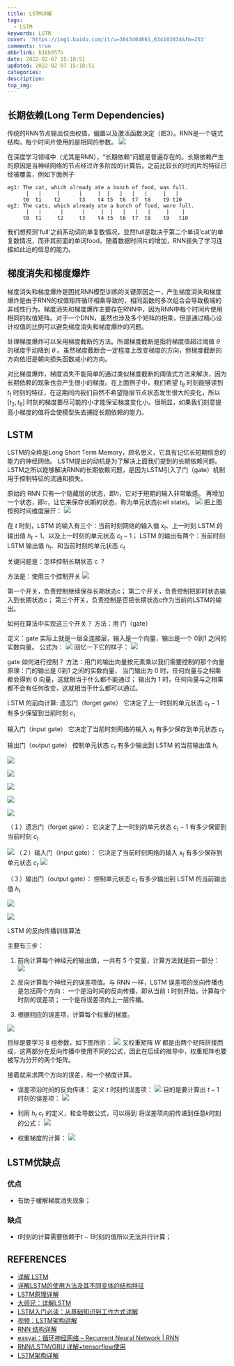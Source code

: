 ```yaml
---
title: LSTM详解
tags:
  - LSTM
keywords: LSTM
cover: 'https://img1.baidu.com/it/u=3043404661,634103034&fm=253'
comments: true
abbrlink: b16b957b
date: 2022-02-07 15:18:51
updated: 2022-02-07 15:18:51
categories:
description:
top_img:
---
```


## 长期依赖(Long Term Dependencies)
传统的RNN节点输出仅由权值，偏置以及激活函数决定（图3）。RNN是一个链式结构，每个时间片使用的是相同的参数。
![](https://cdn.jsdelivr.net/gh/szj2ys/cdn/resources/rnn.png)

在深度学习领域中（尤其是RNN），“长期依赖“问题是普遍存在的。长期依赖产生的原因是当神经网络的节点经过许多阶段的计算后，之前比较长的时间片的特征已经被覆盖，例如下面例子
```
eg1: The cat, which already ate a bunch of food, was full.
      |   |     |      |     |  |   |   |   |     |   |
     t0  t1    t2      t3    t4 t5  t6  t7  t8    t9 t10
eg2: The cats, which already ate a bunch of food, were full.
      |   |      |      |     |  |   |   |   |     |    |
     t0  t1     t2     t3    t4 t5  t6  t7  t8    t9   t10
```
我们想预测'full'之前系动词的单复数情况，显然full是取决于第二个单词’cat‘的单复数情况，而非其前面的单词food。随着数据时间片的增加，RNN丧失了学习连接如此远的信息的能力。

## 梯度消失和梯度爆炸
梯度消失和梯度爆炸是困扰RNN模型训练的关键原因之一，产生梯度消失和梯度爆炸是由于RNN的权值矩阵循环相乘导致的，相同函数的多次组合会导致极端的非线性行为。梯度消失和梯度爆炸主要存在RNN中，因为RNN中每个时间片使用相同的权值矩阵。对于一个DNN，虽然也涉及多个矩阵的相乘，但是通过精心设计权值的比例可以避免梯度消失和梯度爆炸的问题。

处理梯度爆炸可以采用梯度截断的方法。所谓梯度截断是指将梯度值超过阈值 $\theta$ 的梯度手动降到 $\theta$ 。虽然梯度截断会一定程度上改变梯度的方向，但梯度截断的方向依旧是朝向损失函数减小的方向。

对比梯度爆炸，梯度消失不能简单的通过类似梯度截断的阈值式方法来解决，因为长期依赖的现象也会产生很小的梯度。在上面例子中，我们希望 $t_9$ 时刻能够读到 $t_1$ 时刻的特征，在这期间内我们自然不希望隐层节点状态发生很大的变化，所以 [$t_2, t_8$] 时刻的梯度要尽可能的小才能保证梯度变化小。很明显，如果我们刻意提高小梯度的值将会使模型失去捕捉长期依赖的能力。


## LSTM
LSTM的全称是Long Short Term Memory，顾名思义，它具有记忆长短期信息的能力的神经网络。
LSTM提出的动机是为了解决上面我们提到的长期依赖问题。
LSTM之所以能够解决RNN的长期依赖问题，是因为LSTM引入了门（gate）机制用于控制特征的流通和损失。

原始的 RNN 只有一个隐藏层的状态，即$h$，它对于短期的输入非常敏感。
再增加一个状态，即$c$，让它来保存长期的状态，称为单元状态(cell state)。
![](https://cdn.jsdelivr.net/gh/szj2ys/cdn/resources/rnn2lstm.png)
把上图按照时间维度展开：
![](https://cdn.jsdelivr.net/gh/szj2ys/cdn/resources/rnn2lstm2.png)

在 $t$ 时刻，LSTM 的输入有三个：当前时刻网络的输入值 $x_t$、上一时刻 LSTM 的输出值 $h_t-1$、以及上一时刻的单元状态 $c_t-1$；
LSTM 的输出有两个：当前时刻 LSTM 输出值 $h_t$、和当前时刻的单元状态 $c_t$

关键问题是：怎样控制长期状态 c ？

方法是：使用三个控制开关
![](https://cdn.jsdelivr.net/gh/szj2ys/cdn/resources/lstm_gates.png)

第一个开关，负责控制继续保存长期状态c；
第二个开关，负责控制把即时状态输入到长期状态c；
第三个开关，负责控制是否把长期状态c作为当前的LSTM的输出。

如何在算法中实现这三个开关？
方法：用 门（gate）

定义：gate 实际上就是一层全连接层，输入是一个向量，输出是一个 0到1 之间的实数向量。
公式为：
![](https://bbsmax.ikafan.com/static/L3Byb3h5L2h0dHBzL2ltZzIwMTguY25ibG9ncy5jb20vYmxvZy82OTc2ODcvMjAxOTAzLzY5NzY4Ny0yMDE5MDMyNjIwNDIxMTY0My04NDM1MjQxODAucG5n.jpg)
回忆一下它的样子：
![](https://cdn.jsdelivr.net/gh/szj2ys/cdn/resources/lstm_gate_math.png)

gate 如何进行控制？
方法：用门的输出向量按元素乘以我们需要控制的那个向量
原理：门的输出是 0到1 之间的实数向量，
当门输出为 0 时，任何向量与之相乘都会得到 0 向量，这就相当于什么都不能通过；
输出为 1 时，任何向量与之相乘都不会有任何改变，这就相当于什么都可以通过。

LSTM 的前向计算:
遗忘门（forget gate）
它决定了上一时刻的单元状态 $c_t-1$ 有多少保留到当前时刻 $c_t$

输入门（input gate）
它决定了当前时刻网络的输入 $x_t$ 有多少保存到单元状态 $c_t$

输出门（output gate）
控制单元状态 $c_t$ 有多少输出到 LSTM 的当前输出值 $h_t$


![](https://cdn.jsdelivr.net/gh/szj2ys/cdn/resources/lstm.png)

![](https://cdn.jsdelivr.net/gh/szj2ys/cdn/resources/lstm1.png)

![](https://cdn.jsdelivr.net/gh/szj2ys/cdn/resources/lstm2.png)

![](https://cdn.jsdelivr.net/gh/szj2ys/cdn/resources/lstm3.png)

![](https://cdn.jsdelivr.net/gh/szj2ys/cdn/resources/lstm4.png)

（１）遗忘门（forget gate）：
它决定了上一时刻的单元状态 $c_t-1$ 有多少保留到当前时刻 $c_t$

![](https://cdn.jsdelivr.net/gh/szj2ys/cdn/resources/lstm_forget_gate.png)
（２）输入门（input gate）：
它决定了当前时刻网络的输入 $x_t$ 有多少保存到单元状态 $c_t$
![](https://cdn.jsdelivr.net/gh/szj2ys/cdn/resources/lstm_input_gate.png)

（３）输出门（output gate）：
控制单元状态 $c_t$ 有多少输出到 LSTM 的当前输出值 $h_t$

![](https://cdn.jsdelivr.net/gh/szj2ys/cdn/resources/lstm_output_gate.png)

![](https://cdn.jsdelivr.net/gh/szj2ys/cdn/resources/lstm_update_state.png)

LSTM 的反向传播训练算法

主要有三步：

1. 前向计算每个神经元的输出值，一共有 5 个变量，计算方法就是前一部分：
![](https://cdn.jsdelivr.net/gh/szj2ys/cdn/resources/lstm_bp.png)
2. 反向计算每个神经元的误差项值。与 RNN 一样，LSTM 误差项的反向传播也是包括两个方向：
一个是沿时间的反向传播，即从当前 t 时刻开始，计算每个时刻的误差项；
一个是将误差项向上一层传播。

3. 根据相应的误差项，计算每个权重的梯度。

![](https://cdn.jsdelivr.net/gh/szj2ys/cdn/resources/lstm_state.png)


目标是要学习 8 组参数，如下图所示：
![](https://cdn.jsdelivr.net/gh/szj2ys/cdn/resources/lstm_bp2.png)
又权重矩阵 $W$ 都是由两个矩阵拼接而成，这两部分在反向传播中使用不同的公式，因此在后续的推导中，权重矩阵也要被写为分开的两个矩阵。

接着就来求两个方向的误差，和一个梯度计算。

- 误差项沿时间的反向传递：
定义 $t$ 时刻的误差项：
![](https://cdn.jsdelivr.net/gh/szj2ys/cdn/resources/lstm_bp3.png)
目的是要计算出 $t-1$ 时刻的误差项：
![](https://cdn.jsdelivr.net/gh/szj2ys/cdn/resources/lstm_bp4.png)


- 利用 $h_t$ $c_t$ 的定义，和全导数公式，可以得到 将误差项向前传递到任意$k$时刻的公式：
![](https://cdn.jsdelivr.net/gh/szj2ys/cdn/resources/lstm_bp5.png)


- 权重梯度的计算：
![](https://cdn.jsdelivr.net/gh/szj2ys/cdn/resources/lstm_bp6.png)


## LSTM优缺点
### 优点

- 有助于缓解梯度消失现象；

### 缺点
- $t$时刻的计算需要依赖于$t-1$时刻的值所以无法并行计算；


## REFERENCES 
- [详解 LSTM](https://www.bbsmax.com/A/nAJv8B1mdr/)
- [详解LSTM的使用方法及其不同变体的结构特征](https://www.sohu.com/a/128669963_642762)
- [LSTM原理详解](https://blog.csdn.net/qq_31278903/article/details/88690959)
- [大师兄：详解LSTM](https://zhuanlan.zhihu.com/p/42717426)
- [LSTM入门必读：从基础知识到工作方式详解](https://baijiahao.baidu.com/s?id=1573792228593933&wfr=spider&for=pc)
- [视频：LSTM架构讲解](https://www.zhihu.com/zvideo/1323002838411423744)
- [RNN 结构详解](https://www.jiqizhixin.com/articles/2018-12-14-4)
- [easyai：循环神经网络 – Recurrent Neural Network | RNN](https://easyai.tech/ai-definition/rnn/)
- [RNN/LSTM/GRU 详解+tensorflow使用](https://zhuanlan.zhihu.com/p/103182683)
- [LSTM架构详解](https://zhuanlan.zhihu.com/p/337700483)








